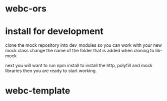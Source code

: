 # webc-ors


# install for development
clone the mock repository into dev_modules so you can work with your new mock class
change the name of the folder that is added when cloning to lib-mock

next you will want to run npm install to install the http, polyfill and mock libraries 
then you are ready to start working.
# webc-template
